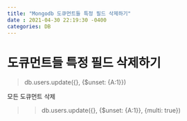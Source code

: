 ```yaml
---
title: "Mongodb 도큐먼트들 특정 필드 삭제하기"
date : 2021-04-30 22:19:30 -0400
categories: DB
---
```



# 도큐먼트들 특정 필드 삭제하기

> db.users.update({}, {$unset: {A:1}})

모든 도큐먼트 삭제

> > db.users.update({}, {$unset: {A:1}}, {multi: true})
